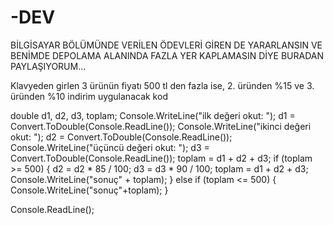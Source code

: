 # -DEV
BİLGİSAYAR BÖLÜMÜNDE VERİLEN ÖDEVLERİ GİREN DE YARARLANSIN VE BENİMDE DEPOLAMA ALANINDA FAZLA YER KAPLAMASIN DİYE BURADAN PAYLAŞIYORUM...


 Klavyeden girlen 3 ürünün fiyatı 500 tl den fazla ise, 2. üründen %15 ve
 3. üründen %10 indirim uygulanacak kod



double d1, d2, d3, toplam;
Console.WriteLine("ilk değeri okut: ");
d1 = Convert.ToDouble(Console.ReadLine());
Console.WriteLine("ikinci değeri okut: ");
d2 = Convert.ToDouble(Console.ReadLine());
Console.WriteLine("üçüncü değeri okut: ");
d3 = Convert.ToDouble(Console.ReadLine());
toplam = d1 + d2 + d3;
if (toplam >= 500)
{
    d2 = d2 * 85 / 100;
    d3 = d3 * 90 / 100;
    toplam = d1 + d2 + d3;
    Console.WriteLine("sonuç" + toplam);
}
else if (toplam <= 500)
{
    Console.WriteLine("sonuç"+toplam);
}

Console.ReadLine();
